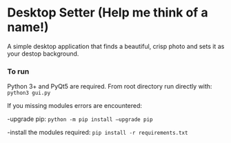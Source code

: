 # Desktop Setter (Help me think of a name!)



A simple desktop application that finds a beautiful, crisp photo and sets it as your destop background.

### To run
Python 3+ and PyQt5 are required.
From root directory run directly with: `python3 gui.py`

If you missing modules errors are encountered:

-upgrade pip:
`python -m pip install –upgrade pip`

-install the modules required:
`pip install -r requirements.txt`
